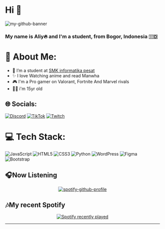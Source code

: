 
<h1>Hi 👋</h1> 

![my-github-banner](https://github.com/user-attachments/assets/d5fee08b-2532-4d05-9dcd-2f27fb70f1f3)

<h3>My name is Aliy🔥
and I'm a student, from Bogor, Indonesia 🇮🇩</h3>


# 💫 About Me:

- 🏫 I’m a student at [SMK informatika pesat](https://smkpesat.sch.id/)
- ✨ I love Watching anime and read Manwha
- 🎮 I'm a Pro gamer on Valorant, Fortnite And Marvel rivals
- 🧑‍💻 i'm 15yr old

## 🌐 Socials:
[![Discord](https://img.shields.io/badge/Discord-%237289DA.svg?logo=discord&logoColor=white)](https://discord.gg/https://discordapp.com/users/690856519989985320) [![TikTok](https://img.shields.io/badge/TikTok-%23000000.svg?logo=TikTok&logoColor=white)](https://tiktok.com/@liyy356) [![Twitch](https://img.shields.io/badge/Twitch-%239146FF.svg?logo=Twitch&logoColor=white)](https://twitch.tv/liyy13) 



# 💻 Tech Stack:
![JavaScript](https://img.shields.io/badge/javascript-%23323330.svg?style=for-the-badge&logo=javascript&logoColor=%23F7DF1E) ![HTML5](https://img.shields.io/badge/html5-%23E34F26.svg?style=for-the-badge&logo=html5&logoColor=white) ![CSS3](https://img.shields.io/badge/css3-%231572B6.svg?style=for-the-badge&logo=css3&logoColor=white) ![Python](https://img.shields.io/badge/python-3670A0?style=for-the-badge&logo=python&logoColor=ffdd54) ![WordPress](https://img.shields.io/badge/WordPress-%23117AC9.svg?style=for-the-badge&logo=WordPress&logoColor=white) ![Figma](https://img.shields.io/badge/figma-%23F24E1E.svg?style=for-the-badge&logo=figma&logoColor=white) ![Bootstrap](https://img.shields.io/badge/bootstrap-%238511FA.svg?style=for-the-badge&logo=bootstrap&logoColor=white)

## 🎧Now Listening
<div align="center">
  
[![spotify-github-profile](https://spotify-github-profile.kittinanx.com/api/view?uid=31zbqjirbkysgk7zmxiuglrxbg6i&cover_image=true&theme=default&show_offline=false&background_color=212121&interchange=false&bar_color=ffffff)](https://github.com/kittinan/spotify-github-profile)

</div>


## 🎶My recent Spotify

<div align="center">

[![Spotify recently played](https://spotify-recently-played-readme.vercel.app/api?user=31zbqjirbkysgk7zmxiuglrxbg6i)](https://open.spotify.com/user/31zbqjirbkysgk7zmxiuglrxbg6i)

</div>




---





